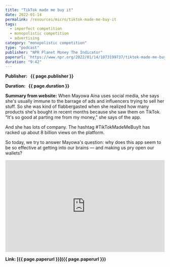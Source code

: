 ```yaml
---
title: "TikTok made me buy it"
date: 2022-01-14
permalink: /resources/micro/tiktok-made-me-buy-it
tags:
  - imperfect competition
  - monopolistic competition
  - advertising
category: "monopolistic competition"
type: "podcast"
publisher: "NPR Planet Money The Indicator"
paperurl: 'https://www.npr.org/2022/01/14/1073199737/tiktok-made-me-buy-it'
duration: "9:42"
---
```


<!-- Google tag (gtag.js) -->
<script async src="https://www.googletagmanager.com/gtag/js?id=G-Q95WSVMDNZ"></script>
<script>
  window.dataLayer = window.dataLayer || [];
  function gtag(){dataLayer.push(arguments);}
  gtag('js', new Date());

  gtag('config', 'G-Q95WSVMDNZ');
</script>


**<span class="bold-podcast">Publisher: </span>&nbsp;<span class="text-podcast"> {{ page.publisher }}</span>**

**<span class="bold-podcast">Duration: </span>&nbsp;<span class="text-podcast"> {{ page.duration }}</span>**

**<span class="bold-podcast">Summary from website:</span>**
When Mayowa Aina uses social media, she says she's usually immune to the barrage of ads and influencers trying to sell her stuff. So she was kind of flabbergasted when she realized how many products she's bought in recent months because she saw them on TikTok. "It's so good at parting me from my money," she says of the app.

And she has lots of company. The hashtag #TikTokMadeMeBuyIt has racked up about 8 billion views on the platform.

So today, we try to answer Mayowa's question: why does this app seem to be so effective at getting into our brains — and making us pry open our wallets?


<iframe src="https://www.npr.org/player/embed/1073199737/1073257644" width="100%" height="290" frameborder="0" scrolling="no" title="NPR embedded audio player"></iframe>



**<span class="small-podcast">Link:</span>&nbsp;<span class="links-podcast">[{{ page.paperurl }}]({{ page.paperurl }})</span>**